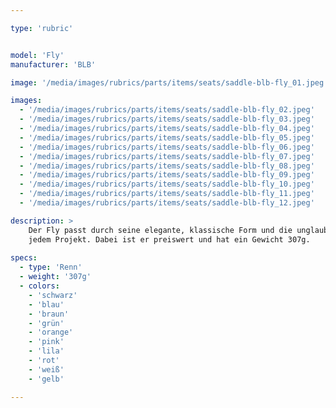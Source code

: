 ```yaml
---

type: 'rubric'


model: 'Fly'
manufacturer: 'BLB'

image: '/media/images/rubrics/parts/items/seats/saddle-blb-fly_01.jpeg'

images:
  - '/media/images/rubrics/parts/items/seats/saddle-blb-fly_02.jpeg'
  - '/media/images/rubrics/parts/items/seats/saddle-blb-fly_03.jpeg'
  - '/media/images/rubrics/parts/items/seats/saddle-blb-fly_04.jpeg'
  - '/media/images/rubrics/parts/items/seats/saddle-blb-fly_05.jpeg'
  - '/media/images/rubrics/parts/items/seats/saddle-blb-fly_06.jpeg'
  - '/media/images/rubrics/parts/items/seats/saddle-blb-fly_07.jpeg'
  - '/media/images/rubrics/parts/items/seats/saddle-blb-fly_08.jpeg'
  - '/media/images/rubrics/parts/items/seats/saddle-blb-fly_09.jpeg'
  - '/media/images/rubrics/parts/items/seats/saddle-blb-fly_10.jpeg'
  - '/media/images/rubrics/parts/items/seats/saddle-blb-fly_11.jpeg'
  - '/media/images/rubrics/parts/items/seats/saddle-blb-fly_12.jpeg'

description: >
    Der Fly passt durch seine elegante, klassische Form und die unglaubliche Farvielfalt zu beinahe 
    jedem Projekt. Dabei ist er preiswert und hat ein Gewicht 307g.
    
specs: 
  - type: 'Renn'
  - weight: '307g'
  - colors: 
    - 'schwarz'
    - 'blau'
    - 'braun'
    - 'grün'
    - 'orange'
    - 'pink'
    - 'lila'
    - 'rot'
    - 'weiß'
    - 'gelb'

---
```

